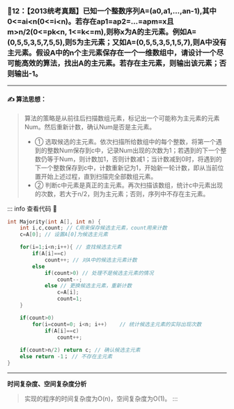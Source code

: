 ### :page_with_curl:12：【2013统考真题】已知一个整数序列A=(a0,a1,…,an-1),其中0<=ai<n(0<=i<n)。若存在ap1=ap2=…=apm=x且m>n/2(0<=pk<n, 1<=k<=m),则称x为A的主元素。例如A=(0,5,5,3,5,7,5,5),则5为主元素；又如A=(0,5,5,3,5,1,5,7),则A中没有主元素。假设A中的n个主元素保存在一个一维数组中，请设计一个尽可能高效的算法，找出A的主元素。若存在主元素，则输出该元素；否则输出-1。
---

#### :writing_hand: 算法思想：
> 算法的策略是从前往后扫描数组元素，标记出一个可能称为主元素的元素Num。然后重新计数，确认Num是否是主元素。
> - ① 选取候选的主元素。依次扫描所给数组中的每个整数，将第一个遇到的整数Num保存到c中，记录Num出现的次数为1；若遇到的下一个整数仍等于Num，则计数加1，否则计数减1；当计数减到0时，将遇到的下一个整数保存到c中，计数重新记为1，开始新一轮计数，即从当前位置开始上述过程，直到扫描完全部数组元素。
> - ② 判断c中元素是真正的主元素。再次扫描该数组，统计c中元素出现的次数，若大于n/2，则为主元素；否则，序列中不存在主元素。

::: info  查看代码 :cup_with_straw:
```C 
int Majority(int A[], int n) {
    int i,c,count; // C用来保存候选主元素，count用来计数
    c=A[0]; // 设置A[0]为候选主元素

    for(i=1;i<n;i++){ // 查找候选主元素
        if(A[i]==c)
            count++; // 对A中的候选主元素计数
        else
            if(count>0) // 处理不是候选主元素的情况
                count--;
            else // 更换候选主元素，重新计数
                c=A[i];
                count=1;
    }

    if(count>0)
        for(i=count=0; i<n; i++)    // 统计候选主元素的实际出现次数
            if(A[i]==c)
                count++;
            
    if(count>n/2) return c; // 确认候选主元素
    else return -1； // 不存在主元素
}
```
---
**时间复杂度、空间复杂度分析**
> 实现的程序的时间复杂度为O(n)，空间复杂度为O(1)。
:::

